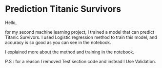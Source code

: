 # Prediction Titanic Survivors
Hello,

for my second machine learning project, I trained a model that can predict Titanic Survivors. I used Logistic regression method to train this model, and accuracy is so good as you can see in the notebook.

I explained more about the method and training in the notebook.

P.S : for a reason I removed Test section code and instead I Use Validation.

